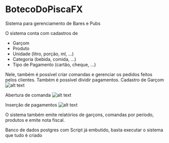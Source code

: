 # BotecoDoPiscaFX

Sistema para gerenciamento de Bares e Pubs

O sistema conta com cadastros de
- Garçom
- Produto
- Unidade (litro, porção, ml, ...)
- Categoria (bebida, comida, ...)
- Tipo de Pagamento (cartão, cheque, ...)

Nele, também é possível criar comandas e gerenciar os pedidos feitos pelos clientes. Também é possível dividir pagamentos.
Cadastro de Garçom
![alt text](https://github.com/riccihenrique/[reponame]/blob/[branch]/image.jpg?raw=true)

Abertura de comanda
![alt text](https://github.com/riccihenrique/[reponame]/blob/[branch]/image.jpg?raw=true)

Inserção de pagamentos
![alt text](https://github.com/riccihenrique/[reponame]/blob/[branch]/image.jpg?raw=true)


O sistema também emite relatórios de garçons, comandas por período, produtos e emite nota fiscal.

Banco de dados postgres com Script já embutido, basta executar o sistema que tudo é criado

